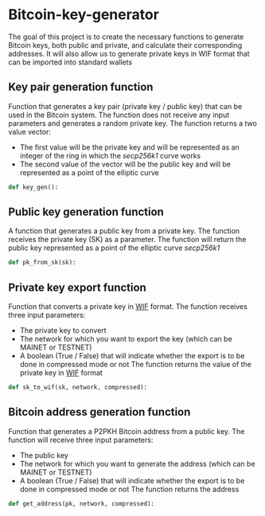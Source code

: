 # Bitcoin-key-generator

The goal of this project is to create the necessary functions to generate Bitcoin keys, both public and private, and calculate their corresponding addresses. It will also allow us to generate private keys in WIF format that can be imported into standard wallets

## Key pair generation function

Function that generates a key pair (private key / public key) that can be used in the Bitcoin system. The function does not receive any input parameters and generates a random private key. The function returns a two value vector:
 * The first value will be the private key and will be represented as an integer of the ring in which the _secp256k1_ curve works
 * The second value of the vector will be the public key and will be represented as a point of the elliptic curve

```python
def key_gen():
```

 ## Public key generation function

 A function that generates a public key from a private key. The function receives the private key (SK) as a parameter. The function will return the public key represented as a point of the elliptic curve _secp256k1_

 ```python
def pk_from_sk(sk):
```

## Private key export function

Function that converts a private key in [WIF](https://en.bitcoin.it/wiki/Wallet_import_format) format. The function receives three input parameters:
* The private key to convert
* The network for which you want to export the key (which can be MAINET or TESTNET)
* A boolean (True / False) that will indicate whether the export is to be done in compressed mode or not
The function returns the value of the private key in [WIF](https://en.bitcoin.it/wiki/Wallet_import_format) format

 ```python
def sk_to_wif(sk, network, compressed):
```

## Bitcoin address generation function

Function that generates a P2PKH Bitcoin address from a public key. The function will receive three input parameters:
* The public key
* The network for which you want to generate the address (which can be MAINET or TESTNET)
* A boolean (True / False) that will indicate whether the export is to be done in compressed mode or not
The function returns the address

 ```python
def get_address(pk, network, compressed):
```
